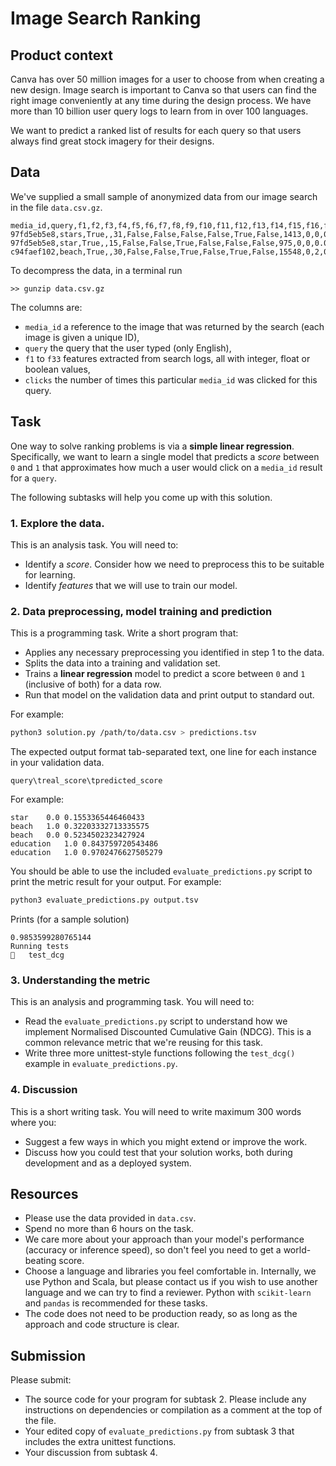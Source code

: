 # Image Search Ranking

## Product context

Canva has over 50 million images for a user to choose from when creating a new design. Image search is important to Canva so that users can find the right image conveniently at any time during the design process. We have more than 10 billion user query logs to learn from in over 100 languages.

We want to predict a ranked list of results for each query so that users always find great stock imagery for their designs.

## Data

We've supplied a small sample of anonymized data from our image search in the file `data.csv.gz`.
```
media_id,query,f1,f2,f3,f4,f5,f6,f7,f8,f9,f10,f11,f12,f13,f14,f15,f16,f17,f18,f19,f20,f21,f22,f23,f24,f25,f26,f27,f28,f29,f30,f31,f32,f33,clicks
97fd5eb5e8,stars,True,,31,False,False,False,False,True,False,1413,0,0,0.0,0.0,True,0,0,0.0,0.0,143.62915,72.13346,0,0,0.0,0.0,0.0,0.0,4.0,-1.0,16,3,22,0,0
97fd5eb5e8,star,True,,15,False,False,True,False,False,False,975,0,0,0.0,0.0,True,0,0,0.0,0.0,162.12103000000002,68.08842,0,0,0.0,0.0,0.0,0.0,4.0,-1.0,16,3,22,0,0
c94faef102,beach,True,,30,False,False,True,False,True,False,15548,0,2,0.0,0.0,True,0,2,0.0,0.0,5.5240545,11.842522,0,0,0.0,0.0,0.0,0.0,4.0,-1.0,5,3,30,0,2
```
To decompress the data, in a terminal run
```
>> gunzip data.csv.gz
```

The columns are:
* `media_id` a reference to the image that was returned by the search (each image is given a unique ID),
* `query` the query that the user typed (only English),
* `f1` to `f33` features extracted from search logs, all with integer, float or boolean values,
* `clicks` the number of times this particular `media_id` was clicked for this query.

## Task

One way to solve ranking problems is via a **simple linear regression**. Specifically, we want to learn a single model that predicts a _score_ between `0` and `1` that approximates how much a user would click on a `media_id` result for a `query`.

The following subtasks will help you come up with this solution.

### 1. Explore the data.

This is an analysis task. You will need to:
* Identify a _score_. Consider how we need to preprocess this to be suitable for learning.
* Identify _features_ that we will use to train our model.

### 2. Data preprocessing, model training and prediction

This is a programming task. Write a short program that:
* Applies any necessary preprocessing you identified in step 1 to the data.
* Splits the data into a training and validation set.
* Trains a **linear regression** model to predict a score between `0` and `1` (inclusive of both) for a data row.
* Run that model on the validation data and print output to standard out.

For example:
```bash
python3 solution.py /path/to/data.csv > predictions.tsv
```

The expected output format tab-separated text, one line for each instance in your validation data.
```
query\treal_score\tpredicted_score
```

For example:
```
star	0.0	0.1553365446460433
beach	1.0	0.32203332713335575
beach	0.0	0.5234502323427924
education	1.0	0.843759720543486
education	1.0	0.9702476627505279
```

You should be able to use the included `evaluate_predictions.py` script to print the metric result for your output. For example:
```bash
python3 evaluate_predictions.py output.tsv
```

Prints (for a sample solution)
```
0.9853599280765144
Running tests
🎉	test_dcg
```

### 3. Understanding the metric

This is an analysis and programming task. You will need to:
* Read the `evaluate_predictions.py` script to understand how we implement Normalised Discounted Cumulative Gain (NDCG). This is a common relevance metric that we're reusing for this task.
* Write three more unittest-style functions following the `test_dcg()` example in `evaluate_predictions.py`.

### 4. Discussion

This is a short writing task. You will need to write maximum 300 words where you:
* Suggest a few ways in which you might extend or improve the work.
* Discuss how you could test that your solution works, both during development and as a deployed system.

## Resources

* Please use the data provided in `data.csv`.
* Spend no more than 6 hours on the task. 
* We care more about your approach than your model's performance (accuracy or inference speed), so don't feel you need to get a world-beating score.
* Choose a language and libraries you feel comfortable in. Internally, we use Python and Scala, but please contact us if you wish to use another language and we can try to find a reviewer. Python with `scikit-learn` and `pandas` is recommended for these tasks.
* The code does not need to be production ready, so as long as the approach and code structure is clear.

## Submission

Please submit:
* The source code for your program for subtask 2. Please include any instructions on dependencies or compilation as a comment at the top of the file.
* Your edited copy of `evaluate_predictions.py` from subtask 3 that includes the extra unittest functions.
* Your discussion from subtask 4.


